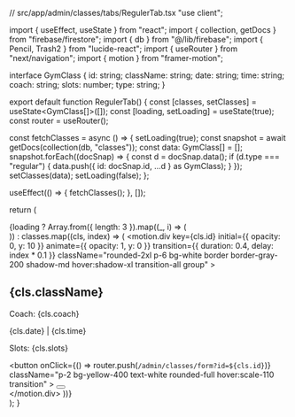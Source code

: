 // src/app/admin/classes/tabs/RegulerTab.tsx
"use client";

import { useEffect, useState } from "react";
import { collection, getDocs } from "firebase/firestore";
import { db } from "@/lib/firebase";
import { Pencil, Trash2 } from "lucide-react";
import { useRouter } from "next/navigation";
import { motion } from "framer-motion";

interface GymClass {
  id: string;
  className: string;
  date: string;
  time: string;
  coach: string;
  slots: number;
  type: string;
}

export default function RegulerTab() {
  const [classes, setClasses] = useState<GymClass[]>([]);
  const [loading, setLoading] = useState(true);
  const router = useRouter();

  const fetchClasses = async () => {
    setLoading(true);
    const snapshot = await getDocs(collection(db, "classes"));
    const data: GymClass[] = [];
    snapshot.forEach((docSnap) => {
      const d = docSnap.data();
      if (d.type === "regular") {
        data.push({ id: docSnap.id, ...d } as GymClass);
      }
    });
    setClasses(data);
    setLoading(false);
  };

  useEffect(() => {
    fetchClasses();
  }, []);

  return (
    <div className="grid grid-cols-1 sm:grid-cols-2 lg:grid-cols-3 gap-6">
      {loading
        ? Array.from({ length: 3 }).map((_, i) => (
            <div key={i} className="rounded-xl p-6 bg-gray-200 animate-pulse h-48" />
          ))
        : classes.map((cls, index) => (
            <motion.div
              key={cls.id}
              initial={{ opacity: 0, y: 10 }}
              animate={{ opacity: 1, y: 0 }}
              transition={{ duration: 0.4, delay: index * 0.1 }}
              className="rounded-2xl p-6 bg-white border border-gray-200 shadow-md hover:shadow-xl transition-all group"
            >
              <h2 className="text-xl font-semibold text-gray-800 mb-1 group-hover:text-blue-700 transition">
                {cls.className}
              </h2>
              <p className="text-sm text-gray-600">Coach: <span className="font-medium text-gray-800">{cls.coach}</span></p>
              <p className="text-sm text-gray-600">{cls.date} | {cls.time}</p>
              <p className="text-sm text-gray-600">Slots: {cls.slots}</p>
              <div className="flex justify-end gap-2 mt-4">
                <button
                  onClick={() => router.push(`/admin/classes/form?id=${cls.id}`)}
                  className="p-2 bg-yellow-400 text-white rounded-full hover:scale-110 transition"
                >
                  <Pencil className="w-4 h-4" />
                </button>
                <button
                  className="p-2 bg-red-500 text-white rounded-full hover:scale-110 transition"
                >
                  <Trash2 className="w-4 h-4" />
                </button>
              </div>
            </motion.div>
          ))}
    </div>
  );
}
